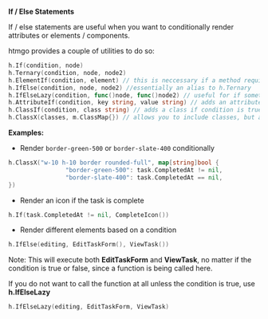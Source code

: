 **If / Else Statements**

If / else statements are useful when you want to conditionally render attributes or elements / components.

htmgo provides a couple of utilities to do so:

```go
h.If(condition, node)
h.Ternary(condition, node, node2)
h.ElementIf(condition, element) // this is neccessary if a method requires you to pass in *h.element
h.IfElse(condition, node, node2) //essentially an alias to h.Ternary
h.IfElseLazy(condition, func()node, func()node2) // useful for if something should only be called based on the condition
h.AttributeIf(condition, key string, value string) // adds an attribute if condition is true
h.ClassIf(condition, class string) // adds a class if condition is true
h.ClassX(classes, m.ClassMap{}) // allows you to include classes, but also render specific classes conditionally

```

**Examples:**

- Render `border-green-500` or `border-slate-400` conditionally

```go
h.ClassX("w-10 h-10 border rounded-full", map[string]bool {
				"border-green-500": task.CompletedAt != nil,
				"border-slate-400": task.CompletedAt == nil,
})
```



- Render an icon if the task is complete

```go
h.If(task.CompletedAt != nil, CompleteIcon())
```

- Render different elements based on a condition

```go
h.IfElse(editing, EditTaskForm(), ViewTask())
```

Note: This will execute both **EditTaskForm** and **ViewTask**, no matter if the condition is true or false, since a function is being called here.

If you do not want to call the function at all unless the condition is true, use **h.IfElseLazy**

```go
h.IfElseLazy(editing, EditTaskForm, ViewTask)
```

